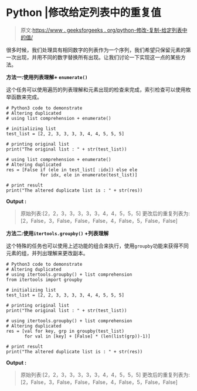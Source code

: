 # Python |修改给定列表中的重复值

> 原文:[https://www . geeksforgeeks . org/python-修改-复制-给定列表中的值/](https://www.geeksforgeeks.org/python-altering-duplicate-values-from-given-list/)

很多时候，我们处理具有相同数字的列表作为一个序列，我们希望只保留元素的第一次出现，并用不同的数字替换所有出现。让我们讨论一下实现这一点的某些方法。

**方法一:使用列表理解+ `enumerate()`**

这个任务可以使用遍历的列表理解和元素出现的检查来完成，索引检查可以使用枚举函数来完成。

```
# Python3 code to demonstrate
# Altering duplicated
# using list comprehension + enumerate()

# initializing list
test_list = [2, 2, 3, 3, 3, 3, 4, 4, 5, 5, 5]

# printing original list
print("The original list : " + str(test_list))

# using list comprehension + enumerate()
# Altering duplicated
res = [False if (ele in test_list[ :idx]) else ele 
             for idx, ele in enumerate(test_list)]

# print result
print("The altered duplicate list is : " + str(res))
```

**Output :**

> 原始列表:[2，2，3，3，3，3，3，4，4，5，5，5]
> 更改后的重复列表为:[2，False，3，False，False，False，4，False，5，False，False]

**方法二:使用`itertools.groupby()` +列表理解**

这个特殊的任务也可以使用上述功能的组合来执行，使用`groupby`功能来获得不同元素的组，并列出理解来更改副本。

```
# Python3 code to demonstrate
# Altering duplicated
# using itertools.groupby() + list comprehension
from itertools import groupby

# initializing list
test_list = [2, 2, 3, 3, 3, 3, 4, 4, 5, 5, 5]

# printing original list
print("The original list : " + str(test_list))

# using itertools.groupby() + list comprehension
# Altering duplicated
res = [val for key, grp in groupby(test_list) 
       for val in [key] + [False] * (len(list(grp))-1)]

# print result
print("The altered duplicate list is : " + str(res))
```

**Output :**

> 原始列表:[2，2，3，3，3，3，3，4，4，5，5，5]
> 更改后的重复列表为:[2，False，3，False，False，False，4，False，5，False，False]